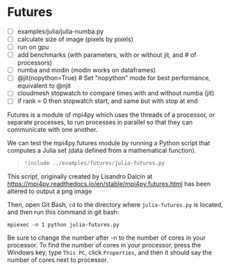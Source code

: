 # Futures

- [ ] examples/julia/julia-numba.py
- [ ] calculate size of image (pixels by pixels)
- [ ] run on gpu
- [ ] add benchmarks (with parameters, with or without jit, and # of processors)
- [ ] numba and modin (modin works on dataframes) 
- [ ] @jit(nopython=True) # Set "nopython" mode for best performance, equivalent to @njit
- [ ] cloudmesh stopwatch to compare times with and without numba (jit)
- [ ] if rank = 0 then stopwatch start, and same but with stop at end

Futures is a module of mpi4py which uses the threads of a processor, or separate processes, to run processes in parallel so that they can communicate with one another.

We can test the mpi4py.futures module by running a Python script that computes a Julia set (data defined from a mathematical function).

> ``` python
> !include ../examples/futures/julia-futures.py
> ```

This script, originally created by Lisandro Dalcin at 
https://mpi4py.readthedocs.io/en/stable/mpi4py.futures.html
has been altered to output a png image

Then, open Git Bash, `cd` to the directory where `julia-futures.py` is located, and then run this command in git bash:

`mpiexec -n 1 python julia-futures.py`

Be sure to change the number after -n to the number of cores in your processor. To find the number of cores in your processor, press the Windows key, type
`This PC`, click `Properties`, and then it should say the number of cores next to processor.


                
